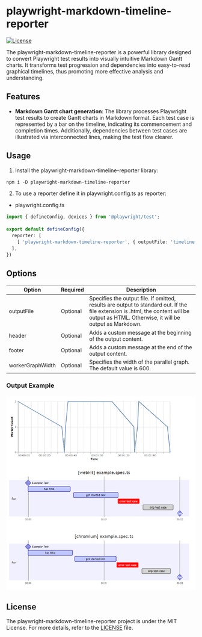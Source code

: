 # playwright-markdown-timeline-reporter

[![License](https://img.shields.io/badge/license-MIT-blue.svg)](LICENSE.md)

The playwright-markdown-timeline-reporter is a powerful library designed to convert Playwright test results into visually intuitive Markdown Gantt charts. It transforms test progression and dependencies into easy-to-read graphical timelines, thus promoting more effective analysis and understanding.

## Features

- **Markdown Gantt chart generation**: The library processes Playwright test results to create Gantt charts in Markdown format. Each test case is represented by a bar on the timeline, indicating its commencement and completion times. Additionally, dependencies between test cases are illustrated via interconnected lines, making the test flow clearer.

## Usage

1. Install the playwright-markdown-timeline-reporter library:

```shell
npm i -D playwright-markdown-timeline-reporter
```

2. To use a reporter define it in playwright.config.ts as reporter:

- playwright.config.ts
```typescript
import { defineConfig, devices } from '@playwright/test';

export default defineConfig({
  reporter: [
    [ 'playwright-markdown-timeline-reporter', { outputFile: 'timeline.md', header:'## Timeline', footer:'footer comment' } ]
  ],
})
```

## Options

| Option           | Required | Description                                                     |
|------------------|----------|-----------------------------------------------------------------|
| outputFile       | Optional | Specifies the output file. If omitted, results are output to standard out. If the file extension is .html, the content will be output as HTML. Otherwise, it will be output as Markdown. |
| header           | Optional | Adds a custom message at the beginning of the output content.   |
| footer           | Optional | Adds a custom message at the end of the output content.         |
| workerGraphWidth | Optional | Specifies the width of the parallel graph. The default value is 600.|

### Output Example

![Output Image](doc/image/output_example.png)

## License

The playwright-markdown-timeline-reporter project is under the MIT License. For more details, refer to the [LICENSE](LICENSE.md) file.
